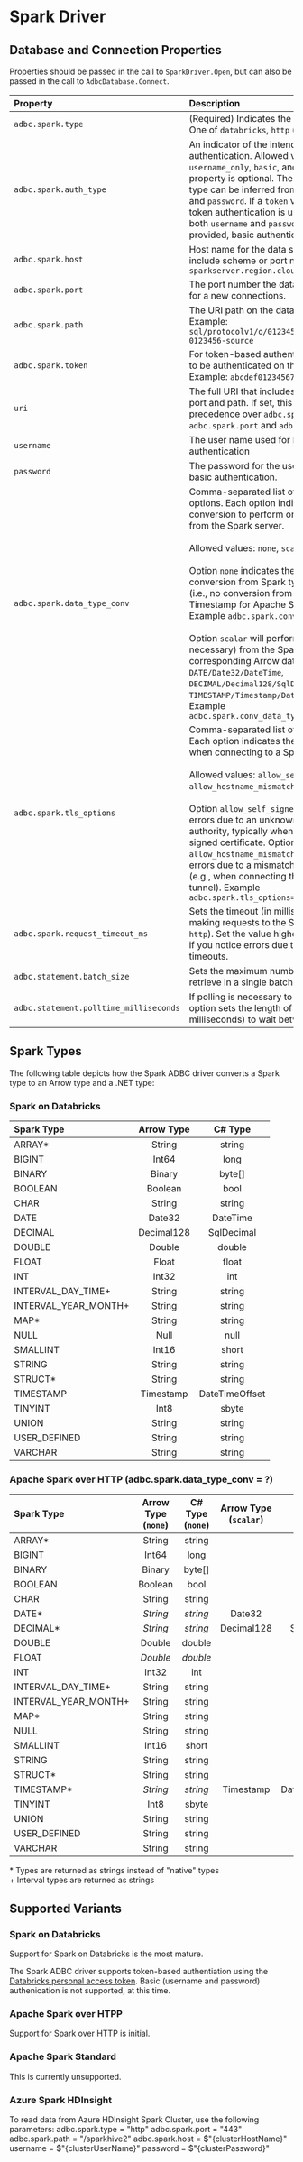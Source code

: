﻿<!--

 Licensed to the Apache Software Foundation (ASF) under one or more
 contributor license agreements.  See the NOTICE file distributed with
 this work for additional information regarding copyright ownership.
 The ASF licenses this file to You under the Apache License, Version 2.0
 (the "License"); you may not use this file except in compliance with
 the License.  You may obtain a copy of the License at

    http://www.apache.org/licenses/LICENSE-2.0

 Unless required by applicable law or agreed to in writing, software
 distributed under the License is distributed on an "AS IS" BASIS,
 WITHOUT WARRANTIES OR CONDITIONS OF ANY KIND, either express or implied.
 See the License for the specific language governing permissions and
 limitations under the License.

-->

# Spark Driver

## Database and Connection Properties

Properties should be passed in the call to `SparkDriver.Open`,
but can also be passed in the call to `AdbcDatabase.Connect`.

| Property               | Description | Default |
| :---                   | :---        | :---    |
| `adbc.spark.type`      | (Required) Indicates the Spark server type. One of `databricks`, `http` (future: `standard`) | |
| `adbc.spark.auth_type` | An indicator of the intended type of authentication. Allowed values: `none`, `username_only`, `basic`, and `token`. This property is optional. The authentication type can be inferred from `token`, `username`, and `password`. If a `token` value is provided, token authentication is used. Otherwise, if both `username` and `password` values are provided, basic authentication is used. | |
| `adbc.spark.host`      | Host name for the data source. Do not include scheme or port number. Example: `sparkserver.region.cloudapp.azure.com` |  |
| `adbc.spark.port`      | The port number the data source listens on for a new connections. | `443` |
| `adbc.spark.path`      | The URI path on the data source server. Example: `sql/protocolv1/o/0123456789123456/01234-0123456-source` | |
| `adbc.spark.token`     | For token-based authentication, the token to be authenticated on the data source. Example: `abcdef0123456789` | |
| `uri`                  | The full URI that includes scheme, host, port and path. If set, this property takes precedence over `adbc.spark.host`, `adbc.spark.port` and `adbc.spark.path`. | |
| `username`             | The user name used for basic authentication | |
| `password`             | The password for the user name used for basic authentication. | |
| `adbc.spark.data_type_conv` | Comma-separated list of data conversion options. Each option indicates the type of conversion to perform on data returned from the Spark server. <br><br>Allowed values: `none`, `scalar`. <br><br>Option `none` indicates there is no conversion from Spark type to native type (i.e., no conversion from String to Timestamp for Apache Spark over HTTP). Example `adbc.spark.conv_data_type=none`. <br><br>Option `scalar` will perform conversion (if necessary) from the Spark data type to corresponding Arrow data types for types `DATE/Date32/DateTime`, `DECIMAL/Decimal128/SqlDecimal`, and `TIMESTAMP/Timestamp/DateTimeOffset`. Example `adbc.spark.conv_data_type=scalar` | `scalar` |
| `adbc.spark.tls_options` | Comma-separated list of TLS/SSL options. Each option indicates the TLS/SSL option when connecting to a Spark server. <br><br>Allowed values: `allow_self_signed`, `allow_hostname_mismatch`. <br><br>Option `allow_self_signed` allows certificate errors due to an unknown certificate authority, typically when using a self-signed certificate. Option `allow_hostname_mismatch` allow certificate errors due to a mismatch of the hostname. (e.g., when connecting through an SSH tunnel). Example `adbc.spark.tls_options=allow_self_signed` | |
| `adbc.spark.request_timeout_ms` | Sets the timeout (in milliseconds) when making requests to the Spark server (type: `http`). Set the value higher than the default if you notice errors due to network timeouts. | `30000` |
| `adbc.statement.batch_size` | Sets the maximum number of rows to retrieve in a single batch request. | `50000` |
| `adbc.statement.polltime_milliseconds` | If polling is necessary to get a result, this option sets the length of time (in milliseconds) to wait between polls. | `500` |

## Spark Types

The following table depicts how the Spark ADBC driver converts a Spark type to an Arrow type and a .NET type:

### Spark on Databricks

| Spark Type           | Arrow Type | C# Type |
| :---                 | :---:      | :---:   |
| ARRAY*               | String     | string  |
| BIGINT               | Int64      | long |
| BINARY               | Binary     | byte[] |
| BOOLEAN              | Boolean    | bool |
| CHAR                 | String     | string |
| DATE                 | Date32     | DateTime |
| DECIMAL              | Decimal128 | SqlDecimal |
| DOUBLE               | Double     | double |
| FLOAT                | Float      | float |
| INT                  | Int32      | int |
| INTERVAL_DAY_TIME+   | String     | string |
| INTERVAL_YEAR_MONTH+ | String     | string |
| MAP*                 | String     | string |
| NULL                 | Null       | null |
| SMALLINT             | Int16      | short |
| STRING               | String     | string |
| STRUCT*              | String     | string |
| TIMESTAMP            | Timestamp  | DateTimeOffset |
| TINYINT              | Int8       | sbyte |
| UNION                | String     | string |
| USER_DEFINED         | String     | string |
| VARCHAR              | String     | string |

### Apache Spark over HTTP (adbc.spark.data_type_conv = ?)

| Spark Type           | Arrow Type (`none`) | C# Type (`none`) | Arrow Type (`scalar`) | C# Type (`scalar`) |
| :---                 | :---:      | :---:   | :---:                 | :---:              |
| ARRAY*               | String     | string  | | |
| BIGINT               | Int64      | long | | |
| BINARY               | Binary     | byte[] | | |
| BOOLEAN              | Boolean    | bool | | |
| CHAR                 | String     | string | | |
| DATE*                | *String*   | *string* | Date32 | DateTime |
| DECIMAL*             | *String*   | *string* | Decimal128 | SqlDecimal |
| DOUBLE               | Double     | double | | |
| FLOAT                | *Double*   | *double* | | |
| INT                  | Int32      | int | | |
| INTERVAL_DAY_TIME+   | String     | string | | |
| INTERVAL_YEAR_MONTH+ | String     | string | | |
| MAP*                 | String     | string | | |
| NULL                 | String     | string | | |
| SMALLINT             | Int16      | short | | |
| STRING               | String     | string | | |
| STRUCT*              | String     | string | | |
| TIMESTAMP*           | *String*   | *string* | Timestamp | DateTimeOffset |
| TINYINT              | Int8       | sbyte | | |
| UNION                | String     | string | | |
| USER_DEFINED         | String     | string | | |
| VARCHAR              | String     | string | | |

\* Types are returned as strings instead of "native" types<br>
\+ Interval types are returned as strings

## Supported Variants

### Spark on Databricks

Support for Spark on Databricks is the most mature.

The Spark ADBC driver supports token-based authentiation using the
[Databricks personal access token](https://docs.databricks.com/en/dev-tools/auth/pat.html).
Basic (username and password) authenication is not supported, at this time.

### Apache Spark over HTPP

Support for Spark over HTTP is initial.

### Apache Spark Standard

This is currently unsupported.

### Azure Spark HDInsight

To read data from Azure HDInsight Spark Cluster, use the following parameters:
adbc.spark.type = "http"
adbc.spark.port = "443"
adbc.spark.path = "/sparkhive2"
adbc.spark.host = $"{clusterHostName}"
username = $"{clusterUserName}"
password = $"{clusterPassword}"
